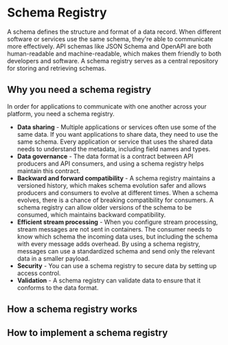# Schema Registry

A schema defines the structure and format of a data record.
When different software or services use the same schema, they're able to communicate more effectively.
API schemas like JSON Schema and OpenAPI are both human-readable and machine-readable, which makes them friendly to both developers and software.
A schema registry serves as a central repository for storing and retrieving schemas. 

## Why you need a schema registry

In order for applications to communicate with one another across your platform, you need a schema registry.

+ **Data sharing** - Multiple applications or services often use some of the same data.
If you want applications to share data, they need to use the same schema.
Every application or service that uses the shared data needs to understand the metadata, including field names and types.
+ **Data governance** - The data format is a contract between API producers and API consumers, and using a schema registry helps maintain this contract.
+ **Backward and forward compatibility** - A schema registry maintains a versioned history, which makes schema evolution safer and allows producers and consumers to evolve at different times.
When a schema evolves, there is a chance of breaking compatibility for consumers.
A schema registry can allow older versions of the schema to be consumed, which maintains backward compatibility.
+ **Efficient stream processing** - When you configure stream processing, stream messages are not sent in containers.
The consumer needs to know which schema the incoming data uses, but including the schema with every message adds overhead.
By using a schema registry, messages can use a standardized schema and send only the relevant data in a smaller payload.
+ **Security** - You can use a schema registry to secure data by setting up access control.
+ **Validation** - A schema registry can validate data to ensure that it conforms to the data format.

## How a schema registry works

## How to implement a schema registry
